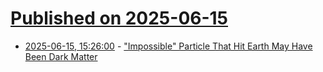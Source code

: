 # [Published on 2025-06-15](index.md)

* [2025-06-15, 15:26:00](https://soylentnews.org/article.pl?sid=25/06/15/0338222&from=rss) - [\"Impossible\" Particle That Hit Earth May Have Been Dark Matter](https://soylentnews.org/article.pl?sid=25/06/15/0338222&from=rss)
